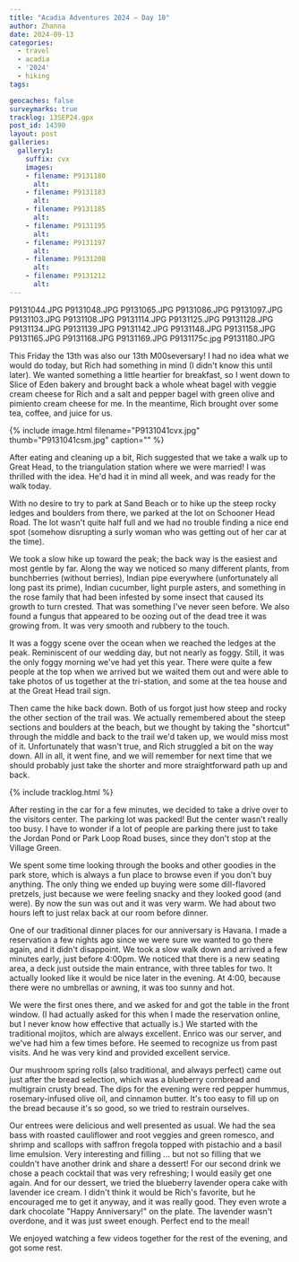 ```yaml
---
title: "Acadia Adventures 2024 – Day 10"
author: Zhanna
date: 2024-09-13
categories: 
  - travel
  - acadia
  - '2024'
  - hiking
tags:

geocaches: false
surveymarks: true
tracklog: 13SEP24.gpx
post_id: 14390
layout: post
galleries:
  gallery1:
    suffix: cvx
    images:
    - filename: P9131180
      alt: 
    - filename: P9131183
      alt:     
    - filename: P9131185
      alt:    
    - filename: P9131195
      alt:   
    - filename: P9131197
      alt:   
    - filename: P9131208
      alt:              
    - filename: P9131212
      alt:                
---
```



P9131044.JPG
P9131048.JPG
P9131065.JPG
P9131086.JPG
P9131097.JPG
P9131103.JPG
P9131108.JPG
P9131114.JPG
P9131125.JPG
P9131128.JPG
P9131134.JPG
P9131139.JPG
P9131142.JPG
P9131148.JPG
P9131158.JPG
P9131165.JPG
P9131168.JPG
P9131169.JPG
P9131175c.jpg
P9131180.JPG


This Friday the 13th was also our 13th M00seversary! I had no idea what we would do today, but Rich had something in mind (I didn't know this until later). We wanted something a little heartier for breakfast, so I went down to Slice of Eden bakery and brought back a whole wheat bagel with veggie cream cheese for Rich and a salt and pepper bagel with green olive and pimiento cream cheese for me. In the meantime, Rich brought over some tea, coffee, and juice for us.

{% include image.html filename="P9131041cvx.jpg" thumb="P9131041csm.jpg" caption="" %}

After eating and cleaning up a bit, Rich suggested that we take a walk up to Great Head, to the triangulation station where we were married! I was thrilled with the idea. He'd had it in mind all week, and was ready for the walk today. 

With no desire to try to park at Sand Beach or to hike up the steep rocky ledges and boulders from there, we parked at the lot on Schooner Head Road. The lot wasn't quite half full and we had no trouble finding a nice end spot (somehow disrupting a surly woman who was getting out of her car at the time). 

We took a slow hike up toward the peak; the back way is the easiest and most gentle by far. Along the way we noticed so many different plants, from bunchberries (without berries), Indian pipe everywhere (unfortunately all long past its prime), Indian cucumber, light purple asters, and something in the rose family that had been infested by some insect that caused its growth to turn crested. That was something I've never seen before. We also found a fungus that appeared to be oozing out of the dead tree it was growing from. It was very smooth and rubbery to the touch.

It was a foggy scene over the ocean when we reached the ledges at the peak. Reminiscent of our wedding day, but not nearly as foggy. Still, it was the only foggy morning we've had yet this year. There were quite a few people at the top when we arrived but we waited them out and were able to take photos of us together at the tri-station, and some at the tea house and at the Great Head trail sign. 

Then came the hike back down. Both of us forgot just how steep and rocky the other section of the trail was. We actually remembered about the steep sections and boulders at the beach, but we thought by taking the "shortcut" through the middle and back to the trail we'd taken up, we would miss most of it. Unfortunately that wasn't true, and Rich struggled a bit on the way down. All in all, it went fine, and we will remember for next time that we should probably just take the shorter and more straightforward path up and back.

{% include tracklog.html %}

After resting in the car for a few minutes, we decided to take a drive over to the visitors center. The parking lot was packed! But the center wasn't really too busy. I have to wonder if a lot of people are parking there just to take the Jordan Pond or Park Loop Road buses, since they don't stop at the Village Green.

We spent some time looking through the books and other goodies in the park store, which is always a fun place to browse even if you don't buy anything. The only thing we ended up buying were some dill-flavored pretzels, just because we were feeling snacky and they looked good (and were). By now the sun was out and it was very warm. We had about two hours left to just relax back at our room before dinner.

One of our traditional dinner places for our anniversary is Havana. I made a reservation a few nights ago since we were sure we wanted to go there again, and it didn't disappoint. We took a slow walk down and arrived a few minutes early, just before 4:00pm. We noticed that there is a new seating area, a deck just outside the main entrance, with three tables for two. It actually looked like it would be nice later in the evening. At 4:00, because there were no umbrellas or awning, it was too sunny and hot. 

We were the first ones there, and we asked for and got the table in the front window. (I had actually asked for this when I made the reservation online, but I never know how effective that actually is.) We started with the traditional mojitos, which are always excellent. Enrico was our server, and we've had him a few times before. He seemed to recognize us from past visits. And he was very kind and provided excellent service.

Our mushroom spring rolls (also traditional, and always perfect) came out just after the bread selection, which was a blueberry cornbread and multigrain crusty bread. The dips for the evening were red pepper hummus, rosemary-infused olive oil, and cinnamon butter. It's too easy to fill up on the bread because it's so good, so we tried to restrain ourselves.

Our entrees were delicious and well presented as usual. We had the sea bass with roasted cauliflower and root veggies and green romesco, and shrimp and scallops with saffron fregola topped with pistachio and a basil lime emulsion. Very interesting and filling ... but not so filling that we couldn't have another drink and share a dessert! For our second drink we chose a peach cocktail that was very refreshing; I would easily get one again. And for our dessert, we tried the blueberry lavender opera cake with lavender ice cream. I didn't think it would be Rich's favorite, but he encouraged me to get it anyway, and it was really good. They even wrote a dark chocolate "Happy Anniversary!" on the plate. The lavender wasn't overdone, and it was just sweet enough. Perfect end to the meal!

We enjoyed watching a few videos together for the rest of the evening, and got some rest.